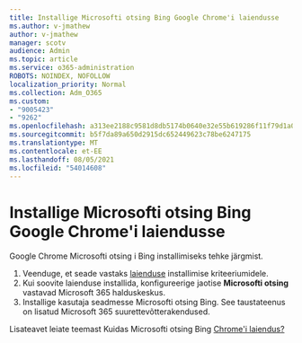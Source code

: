 ```yaml
---
title: Installige Microsofti otsing Bing Google Chrome'i laiendusse
ms.author: v-jmathew
author: v-jmathew
manager: scotv
audience: Admin
ms.topic: article
ms.service: o365-administration
ROBOTS: NOINDEX, NOFOLLOW
localization_priority: Normal
ms.collection: Adm_O365
ms.custom:
- "9005423"
- "9262"
ms.openlocfilehash: a313ee2188c9581d8db5174b0640e32e55b619286f11f79d1a0293b66cc7c374
ms.sourcegitcommit: b5f7da89a650d2915dc652449623c78be6247175
ms.translationtype: MT
ms.contentlocale: et-EE
ms.lasthandoff: 08/05/2021
ms.locfileid: "54014608"
---
```

# <a name="install-the-microsoft-search-in-bing-extension-in-google-chrome"></a>Installige Microsofti otsing Bing Google Chrome'i laiendusse

Google Chrome Microsofti otsing i Bing installimiseks tehke järgmist.

1. Veenduge, et seade vastaks [laienduse](https://go.microsoft.com/fwlink/?linkid=2152236) installimise kriteeriumidele.
2. Kui soovite laienduse installida, konfigureerige jaotise **Microsofti otsing** vastavad Microsoft 365 halduskeskus.
3. Installige kasutaja seadmesse Microsofti otsing Bing. See taustateenus on lisatud Microsoft 365 suurettevõtterakendused.

Lisateavet leiate teemast Kuidas Microsofti otsing Bing [Chrome'i laiendus?](https://go.microsoft.com/fwlink/?linkid=2150992)
